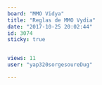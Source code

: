 ```yaml
---
board: "MMO Vidya"
title: "Reglas de MMO Vydia"
date: "2017-10-25 20:02:44"
id: 3074
sticky: true


views: 11
user: "yap320sorgesoureDug"

---
```

